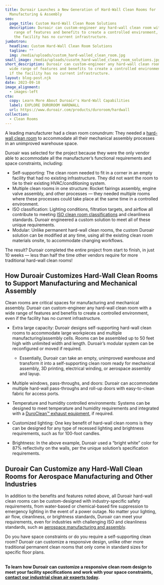 ```yaml
---
title: Duroair Launches a New Generation of Hard-Wall Clean Rooms for
  Manufacturing & Assembly
seo:
  page_title: Custom Hard-Wall Clean Room Solutions
  description: Duroair can custom-engineer any hard-wall clean room with a wide
    range of features and benefits to create a controlled environment, even if
    the facility has no current infrastructure.
jumbotron:
  headline: Custom Hard-Wall Clean Room Solutions
  tagline: ""
  img: /media/uploads/custom_hard-walled_clean_room.jpg
small_image: /media/uploads/cusotm_hard-walled_clean_room_solutions.jpg
short_description: Duroair can custom-engineer any hard-wall clean room with a
  wide range of features and benefits to create a controlled environment, even
  if the facility has no current infrastructure.
layout: blog-post.njk
date: 2023-09-18
image_alignment:
  - images-left
cta:
  copy: Learn More About Duroair's Hard-Wall Capabilities
  label: EXPLORE DUROROOM HARDWALL
  url: https://www.duroair.com/products/duroroom/hardwall
collection:
  - Clean Rooms
---
```

A leading manufacturer had a clean room conundrum: They needed a [hard-wall clean room](https://www.duroair.com/products/duroroom/hardwall) to accommodate all their mechanical assembly processes in an unimproved warehouse space.

Duroair was selected for the project because they were the only vendor able to accommodate all the manufacturer’s functional requirements and space constraints, including:

* Self-supporting: The clean room needed to fit in a corner in an empty facility that had no existing infrastructure. They did not want the room to tie to their existing HVAC/conditioning system.
* Multiple clean rooms in one structure: Rocket fairings assembly, engine valve assembly, and other processes — they needed multiple rooms where these processes could take place at the same time in a controlled environment.
* ISO classification: Lighting conditions, filtration targets, and airflow all contribute to meeting [ISO clean room classifications](https://www.duroair.com/blog/quick-guide-iso-cleanroom-classifications) and cleanliness standards. Duroair engineered a custom solution to meet all of these unique requirements.
* Modular: Unlike permanent hard-wall clean rooms, the custom Duroair solution can be modified at any time, using all the existing clean room materials onsite, to accommodate changing workflows.

The result? Duroair completed the entire project from start to finish, in just 10 weeks — less than half the time other vendors require for more traditional hard-wall clean rooms!

## How Duroair Customizes Hard-Wall Clean Rooms to Support Manufacturing and Mechanical Assembly

Clean rooms are critical spaces for manufacturing and mechanical assembly. Duroair can custom-engineer any hard-wall clean room with a wide range of features and benefits to create a controlled environment, even if the facility has no current infrastructure.

* Extra large capacity: Duroair designs self-supporting hard-wall clean rooms to accommodate large workpieces and multiple manufacturing/assembly cells. Rooms can be assembled up to 50 feet high with unlimited width and length. Duroair’s modular system can be reconfigured or moved if required.

  * Essentially, Duroair can take an empty, unimproved warehouse and transform it into a self-supporting clean room ready for mechanical assembly, 3D printing, electrical winding, or aerospace assembly and layup.
* Multiple windows, pass-throughs, and doors: Duroair can accommodate multiple hard-wall pass-throughs and roll-up doors with easy-to-clean fabric for access ports. 
* Temperature and humidity controlled environments: Systems can be designed to meet temperature and humidity requirements and integrated with a [DuroClean™ exhaust equipment](https://www.duroair.com/products/duroclean), if required.
* Customized lighting: One key benefit of hard-wall clean rooms is they can be designed for any type of recessed lighting and brightness requirements, such as for 100-foot candles. 
* Brightness: In the above example, Duroair used a “bright white” color for 87% reflectivity on the walls, per the unique solution’s specification requirements.

## Duroair Can Customize any Hard-Wall Clean Rooms for Aerospace Manufacturing and Other Industries

In addition to the benefits and features noted above, all Duroair hard-wall clean rooms can be custom-designed with industry-specific safety requirements, from water-based or chemical-based fire suppression to emergency lighting in the event of a power outage. No matter your lighting, air flow, cleanliness, or brightness standards, Duroair can meet your requirements, even for industries with challenging ISO and cleanliness standards, such as [aerospace manufacturing and assembly](https://www.duroair.com/industries/aerospace-aviation).

Do you have space constraints or do you require a self-supporting clean room? Duroair can customize a responsive design, unlike other more traditional permanent clean rooms that only come in standard sizes for specific floor plans.

**\
To learn how Duroair can customize a responsive clean room design to meet your facility specifications and work with your space constraints, [contact our industrial clean air experts today](https://www.duroair.com/request-for-quote/).**